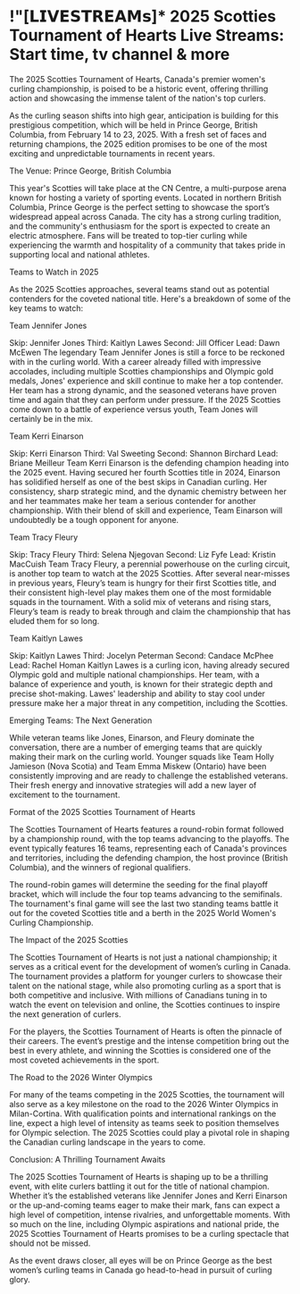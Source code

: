 # !"[𝗟𝗜𝗩𝗘𝗦𝗧𝗥𝗘𝗔𝗠𝘀]* 2025 Scotties Tournament of Hearts Live Streams: Start time, tv channel & more

The 2025 Scotties Tournament of Hearts, Canada's premier women's curling championship, is poised to be a historic event, offering thrilling action and showcasing the immense talent of the nation's top curlers.

As the curling season shifts into high gear, anticipation is building for this prestigious competition, which will be held in Prince George, British Columbia, from February 14 to 23, 2025. With a fresh set of faces and returning champions, the 2025 edition promises to be one of the most exciting and unpredictable tournaments in recent years.

The Venue: Prince George, British Columbia

This year's Scotties will take place at the CN Centre, a multi-purpose arena known for hosting a variety of sporting events. Located in northern British Columbia, Prince George is the perfect setting to showcase the sport’s widespread appeal across Canada. The city has a strong curling tradition, and the community's enthusiasm for the sport is expected to create an electric atmosphere. Fans will be treated to top-tier curling while experiencing the warmth and hospitality of a community that takes pride in supporting local and national athletes.

Teams to Watch in 2025

As the 2025 Scotties approaches, several teams stand out as potential contenders for the coveted national title. Here's a breakdown of some of the key teams to watch:

Team Jennifer Jones

Skip: Jennifer Jones Third: Kaitlyn Lawes Second: Jill Officer Lead: Dawn McEwen The legendary Team Jennifer Jones is still a force to be reckoned with in the curling world. With a career already filled with impressive accolades, including multiple Scotties championships and Olympic gold medals, Jones' experience and skill continue to make her a top contender. Her team has a strong dynamic, and the seasoned veterans have proven time and again that they can perform under pressure. If the 2025 Scotties come down to a battle of experience versus youth, Team Jones will certainly be in the mix.

Team Kerri Einarson

Skip: Kerri Einarson Third: Val Sweeting Second: Shannon Birchard Lead: Briane Meilleur Team Kerri Einarson is the defending champion heading into the 2025 event. Having secured her fourth Scotties title in 2024, Einarson has solidified herself as one of the best skips in Canadian curling. Her consistency, sharp strategic mind, and the dynamic chemistry between her and her teammates make her team a serious contender for another championship. With their blend of skill and experience, Team Einarson will undoubtedly be a tough opponent for anyone.

Team Tracy Fleury

Skip: Tracy Fleury Third: Selena Njegovan Second: Liz Fyfe Lead: Kristin MacCuish Team Tracy Fleury, a perennial powerhouse on the curling circuit, is another top team to watch at the 2025 Scotties. After several near-misses in previous years, Fleury’s team is hungry for their first Scotties title, and their consistent high-level play makes them one of the most formidable squads in the tournament. With a solid mix of veterans and rising stars, Fleury’s team is ready to break through and claim the championship that has eluded them for so long.

Team Kaitlyn Lawes

Skip: Kaitlyn Lawes Third: Jocelyn Peterman Second: Candace McPhee Lead: Rachel Homan Kaitlyn Lawes is a curling icon, having already secured Olympic gold and multiple national championships. Her team, with a balance of experience and youth, is known for their strategic depth and precise shot-making. Lawes' leadership and ability to stay cool under pressure make her a major threat in any competition, including the Scotties.

Emerging Teams: The Next Generation

While veteran teams like Jones, Einarson, and Fleury dominate the conversation, there are a number of emerging teams that are quickly making their mark on the curling world. Younger squads like Team Holly Jamieson (Nova Scotia) and Team Emma Miskew (Ontario) have been consistently improving and are ready to challenge the established veterans. Their fresh energy and innovative strategies will add a new layer of excitement to the tournament.

Format of the 2025 Scotties Tournament of Hearts

The Scotties Tournament of Hearts features a round-robin format followed by a championship round, with the top teams advancing to the playoffs. The event typically features 16 teams, representing each of Canada's provinces and territories, including the defending champion, the host province (British Columbia), and the winners of regional qualifiers.

The round-robin games will determine the seeding for the final playoff bracket, which will include the four top teams advancing to the semifinals. The tournament's final game will see the last two standing teams battle it out for the coveted Scotties title and a berth in the 2025 World Women's Curling Championship.

The Impact of the 2025 Scotties

The Scotties Tournament of Hearts is not just a national championship; it serves as a critical event for the development of women’s curling in Canada. The tournament provides a platform for younger curlers to showcase their talent on the national stage, while also promoting curling as a sport that is both competitive and inclusive. With millions of Canadians tuning in to watch the event on television and online, the Scotties continues to inspire the next generation of curlers.

For the players, the Scotties Tournament of Hearts is often the pinnacle of their careers. The event’s prestige and the intense competition bring out the best in every athlete, and winning the Scotties is considered one of the most coveted achievements in the sport.

The Road to the 2026 Winter Olympics

For many of the teams competing in the 2025 Scotties, the tournament will also serve as a key milestone on the road to the 2026 Winter Olympics in Milan-Cortina. With qualification points and international rankings on the line, expect a high level of intensity as teams seek to position themselves for Olympic selection. The 2025 Scotties could play a pivotal role in shaping the Canadian curling landscape in the years to come.

Conclusion: A Thrilling Tournament Awaits

The 2025 Scotties Tournament of Hearts is shaping up to be a thrilling event, with elite curlers battling it out for the title of national champion. Whether it’s the established veterans like Jennifer Jones and Kerri Einarson or the up-and-coming teams eager to make their mark, fans can expect a high level of competition, intense rivalries, and unforgettable moments. With so much on the line, including Olympic aspirations and national pride, the 2025 Scotties Tournament of Hearts promises to be a curling spectacle that should not be missed.

As the event draws closer, all eyes will be on Prince George as the best women’s curling teams in Canada go head-to-head in pursuit of curling glory.
